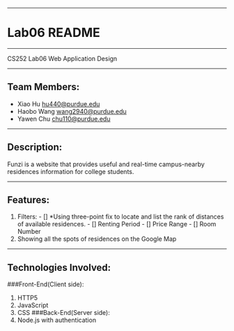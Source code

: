 --------------
# Lab06 README
--------------
  CS252 Lab06 Web Application Design

-------------
Team Members:
-------------

  - Xiao Hu	hu440@purdue.edu
  - Haobo Wang	wang2940@purdue.edu
  - Yawen Chu   chu110@purdue.edu

------------
Description:
------------
  Funzi is a website that provides useful and real-time campus-nearby residences information for college students. 
  
---------
Features:
---------
  1. Filters:
    - [] *Using three-point fix to locate and list the rank of distances of available residences.
    - [] Renting Period
    - [] Price Range
    - [] Room Number
  2. Showing all the spots of residences on the Google Map
    
----------------------
Technologies Involved:
----------------------
  ###Front-End(Client side):
  1. HTTP5
  2. JavaScript
  3. CSS
  ###Back-End(Server side):
  1. Node.js with authentication
  
